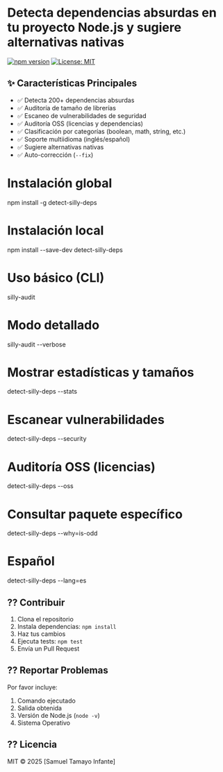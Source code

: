# Detecta dependencias absurdas en tu proyecto Node.js y sugiere alternativas nativas

[![npm version](https://img.shields.io/npm/v/detect-silly-deps.svg)](https://www.npmjs.com/package/detect-silly-deps)
[![License: MIT](https://img.shields.io/badge/License-MIT-yellow.svg)](https://opensource.org/licenses/MIT)

## ✨ Características Principales
- ✅ Detecta 200+ dependencias absurdas
- ✅ Auditoría de tamaño de librerías
- ✅ Escaneo de vulnerabilidades de seguridad
- ✅ Auditoría OSS (licencias y dependencias)
- ✅ Clasificación por categorías (boolean, math, string, etc.)
- ✅ Soporte multiidioma (inglés/español)
- ✅ Sugiere alternativas nativas
- ✅ Auto-corrección (`--fix`)

# Instalación global
npm install -g detect-silly-deps

# Instalación local
npm install --save-dev detect-silly-deps

# Uso básico (CLI)
silly-audit

# Modo detallado
silly-audit --verbose

# Mostrar estadísticas y tamaños
detect-silly-deps --stats

# Escanear vulnerabilidades
detect-silly-deps --security

# Auditoría OSS (licencias)
detect-silly-deps --oss

# Consultar paquete específico
detect-silly-deps --why=is-odd

# Español
detect-silly-deps --lang=es

## ?? Contribuir
1. Clona el repositorio
2. Instala dependencias: `npm install`
3. Haz tus cambios
4. Ejecuta tests: `npm test`
5. Envía un Pull Request

## ?? Reportar Problemas
Por favor incluye:
1. Comando ejecutado
2. Salida obtenida
3. Versión de Node.js (`node -v`)
4. Sistema Operativo

## ?? Licencia
MIT © 2025 [Samuel Tamayo Infante]
